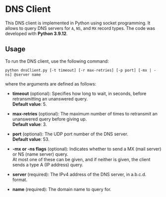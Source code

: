 # DNS Client

This DNS client is implemented in Python using socket programming. It allows to query DNS servers for `A`, `NS`, and `MX` record types. The code was developed with **Python 3.9.12**.

## Usage

To run the DNS client, use the following command:

```
python dnsClient.py [-t timeout] [-r max-retries] [-p port] [-mx | -ns] @server name
```
where the arguments are defined as follows:

- **timeout** (optional): Specifies how long to wait, in seconds, before retransmitting an unanswered query.  
  **Default value**: 5.

- **max-retries** (optional): The maximum number of times to retransmit an unanswered query before giving up.  
  **Default value**: 3.

- **port** (optional): The UDP port number of the DNS server.  
  **Default value**: 53.

- **-mx or -ns flags** (optional): Indicates whether to send a MX (mail server) or NS (name server) query.  
  At most one of these can be given, and if neither is given, the client sends a type A (IP address) query.

- **server** (required): The IPv4 address of the DNS server, in a.b.c.d. format.

- **name** (required): The domain name to query for.
